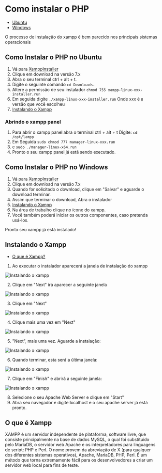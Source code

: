 # Como instalar o PHP

- [Ubuntu](#ubuntu)
- [Windows](#windows)

O processo de instalação do xampp é bem parecido nos principais sistemas operacionais

## Como Instalar o PHP no Ubuntu <a name="ubuntu"></a>

1. Vá para [XamppInstaller](https://www.apachefriends.org/pt_br/download.html)
2. Clique em download na versão 7.x
3. Abra o seu terminal ctrl + alt + t.
4. Digite o seguinte comando ```cd Downloads.```
5. Altere a permissão de seu instalador ```chmod 755 xampp-linux-xxx-installer.run```
6. Em seguida digite ```./xampp-linux-xxx-installer.run``` Onde xxx é a versão que você escolheu
7. [Instalando o Xampp](#instalando_xampp)

### Abrindo o xampp panel
1. Para abrir o xampp panel abra o terminal ctrl + alt + t  Digite: ```cd /opt/lampp```
2. Em Seguida ```sudo chmod 777 manager-linux-xxx.run ```
3. e ```sudo ./manager-linux-x64.run```
4. Pronto o seu xampp panel já está sendo executado.

## Como Instalar o PHP no Windows<a name="windows"></a>

1. Vá para [XamppInstaller](https://www.apachefriends.org/pt_br/download.html)
2. Clique em download na versão 7.x
3. Quando for solicitado o download, clique em "Salvar" e aguarde o download terminar.
4. Assim que terminar o download, Abra o instalador
5. [Instalando o Xampp](#instalando_xampp)
6. Na área de trabalho clique no ícone do xampp.
8. Você também poderá iniciar os outros componentes, caso pretenda usá-los.

Pronto seu xampp já está instalado!

## Instalando o Xampp<a name="instalando_xampp">

- [O que é Xampp?](#xampp)

1. Ao executar o instalador aparecerá a janela de instalação do xampp

![Instalando o xampp](../../images/xampp1.png)

2. Clique em "Next" irá aparecer a seguinte janela

![Instalando o xampp](../../images/xampp2.png)

3. Clique em "Next"

![Instalando o xampp](../../images/xampp3.png)

4. Clique mais uma vez em "Next"

![Instalando o xampp](../../images/xampp4.png)

5. "Next", mais uma vez. Aguarde a instalação:

![Instalando o xampp](../../images/xampp5.png)

6. Quando terminar, esta será a última janela:

![Instalando o xampp](../../images/xampp6.png)

7. Clique em "Finish" e abrirá a seguinte janela:

![Instalando o xampp](../../images/xampp7.png)

8. Selecione o seu Apache Web Server e clique em "Start"
9. Abra seu navegador e digite localhost e o seu apache server já está pronto.


## O que é Xampp<a name="xampp">
XAMPP é um servidor independente de plataforma, software livre, que consiste principalmente na base de dados MySQL, o qual foi substituído pelo MariaDB, o servidor web Apache e os interpretadores para linguagens de script: PHP e Perl. O nome provem da abreviação de X (para qualquer dos diferentes sistemas operativos), Apache, MariaDB, PHP, Perl. É um método que torna extremamente fácil para os desenvolvedores a criar um servidor web local para fins de teste.
